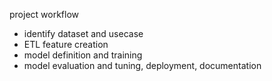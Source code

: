 
project workflow

- identify dataset and usecase
- ETL feature creation
- model definition and training
- model evaluation and tuning, deployment, documentation
